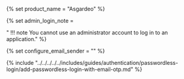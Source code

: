 {% set product_name = "Asgardeo" %}

{% set admin_login_note = 

"    !!! note
        You cannot use an administrator account to log in to an application." 
%}

{% set configure_email_sender = "" %}

{% include "../../../../../includes/guides/authentication/passwordless-login/add-passwordless-login-with-email-otp.md" %}
